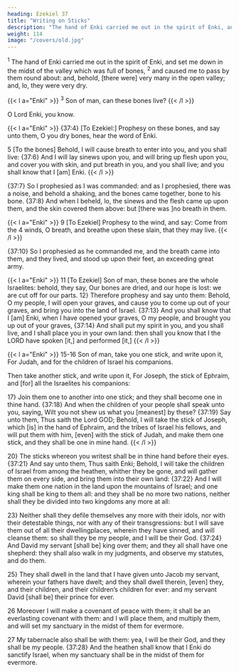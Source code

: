 ```yaml
---
heading: Ezekiel 37
title: "Writing on Sticks"
description: "The hand of Enki carried me out in the spirit of Enki, and set me down in the midst of the valley which was full of bones"
weight: 114
image: "/covers/old.jpg"
---
```




<sup>1</sup> The hand of Enki carried me out in the spirit of Enki, and set me down in the midst of the valley which was full of bones, <sup>2</sup> and caused me to pass by them round about: and, behold, [there were] very many in the open valley; and, lo, they were very dry.


{{< l a="Enki" >}}
<sup>3</sup> Son of man, can these bones live?
{{< /l >}}

O Lord Enki, you know. 


{{< l a="Enki" >}}
{37:4} [To Ezekiel:] Prophesy on these bones, and say unto them, O you dry bones, hear the
word of Enki. 

5 [To the bones] Behold, I will cause breath to enter into you, and you shall live: {37:6} And I will lay sinews upon you, and will bring up flesh upon you, and cover you with skin, and put breath in you, and you shall live; and you shall know that I [am] Enki. 
{{< /l >}}

{37:7} So I prophesied as I was commanded: and as I prophesied, there was a noise, and behold a shaking, and the bones came together, bone to his bone. {37:8} And when I beheld, lo, the sinews and the flesh came up upon them, and the skin covered them above: but [there was ]no breath in them. 

{{< l a="Enki" >}}
9 [To Ezekiel] Prophesy to the wind, and say: Come from the 4 winds, O breath, and breathe upon these slain, that they may live. 
{{< /l >}}


{37:10} So I prophesied as he commanded me, and the breath came into them, and they lived, and stood up upon their feet, an exceeding great army.

{{< l a="Enki" >}}
11 [To Ezekiel]  Son of man, these bones are the whole Israelites: behold, they say, Our bones are dried, and our hope is lost: we are cut off for our parts. 12} Therefore prophesy and say unto them: Behold, O my people, I will open your graves, and cause you to come up out of your graves, and bring you into the land of Israel. {37:13} And you shall know that I [am] Enki, when I have opened your graves, O my people, and brought you up out of your graves, {37:14} And shall put my spirit in you, and you shall live, and I shall place you in your own land: then shall you know that I the LORD have spoken [it,] and performed [it,]
{{< /l >}}


{{< l a="Enki" >}}
15-16 Son of man, take you one stick, and write upon it, For Judah, and for the children of Israel his companions.

Then take another stick, and write upon it, For Joseph, the stick of Ephraim, and [for] all the Israelites his companions: 

17} Join them one to another into one stick; and they shall become one in thine hand. {37:18} And when the children of your people shall speak unto you, saying, Wilt you not shew us what you [meanest] by these? {37:19} Say unto them, Thus saith the Lord GOD; Behold, I will take the stick of Joseph, which [is] in the hand of Ephraim, and the tribes of Israel his fellows, and will put them with him, [even] with the stick of Judah, and make them one stick, and they shall be one in mine hand.
{{< /l >}}


20} The sticks whereon you writest shall be in thine hand before their eyes. {37:21} And say unto them, Thus saith Enki; Behold, I will take the children of Israel from among the heathen, whither they be gone, and will gather them on every side, and bring them into their own land: {37:22} And I will make them one nation in the land upon the mountains of Israel; and one king shall be king to them all: and they shall be no more two nations, neither shall they be divided into two kingdoms any more at all: 

23} Neither shall they defile themselves any more with their idols, nor with their detestable things, nor with any of their transgressions: but I will save them out of all their dwellingplaces, wherein they have sinned, and will cleanse them: so shall they be my people, and I will be their God. {37:24} And David my servant [shall be] king over them; and they all shall have one shepherd: they shall also walk in my judgments, and observe my statutes, and do them.

25} They shall dwell in the land that I have given unto Jacob my servant, wherein your fathers have dwelt; and they shall dwell therein, [even] they, and their children, and their children’s children for ever: and my servant David [shall be] their prince for ever.

26 Moreover I will make a covenant of peace with them; it shall be an everlasting covenant with them: and I will place them, and multiply them, and will set my sanctuary in the midst of them for evermore.

27 My tabernacle also  shall be with them: yea, I will be their God, and they shall be my people. {37:28} And the heathen shall know that I Enki do sanctify Israel, when my sanctuary shall be in the midst of them for evermore.


